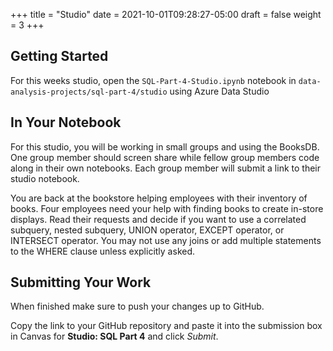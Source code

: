 +++
title = "Studio"
date = 2021-10-01T09:28:27-05:00
draft = false
weight = 3
+++

## Getting Started

For this weeks studio, open the `SQL-Part-4-Studio.ipynb` notebook in `data-analysis-projects/sql-part-4/studio` using Azure Data Studio

## In Your Notebook
For this studio, you will be working in small groups and using the BooksDB.  One group member should screen share while fellow group members code along in their own notebooks.  Each group member will submit a link to their studio notebook.

You are back at the bookstore helping employees with their inventory of books.   Four employees need your help with finding books to create in-store displays.  Read their requests and decide if you want to use a correlated subquery, nested subquery, UNION operator, EXCEPT operator, or INTERSECT operator.  You may not use any joins or add multiple statements to the WHERE clause unless explicitly asked.

## Submitting Your Work

When finished make sure to push your changes up to GitHub.

Copy the link to your GitHub repository and paste it into the submission box in Canvas for **Studio: SQL Part 4** and click *Submit*.